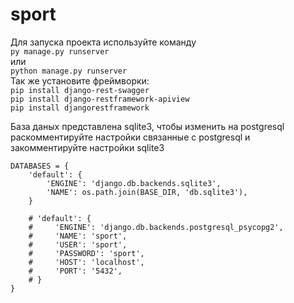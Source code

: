 # sport
Для запуска проекта используйте команду <br>
```py manage.py runserver ```<br>
или <br>
```python manage.py runserver ```<br>
Так же установите фреймворки: <br>
```pip install django-rest-swagger```<br>
```pip install django-restframework-apiview```<br>
```pip install djangorestframework```<br>

База даных представлена sqlite3, чтобы изменить на postgresql раскомментируйте настройки 
связанные с postgresql и закомментируйте настройки sqlite3
```
DATABASES = {
    'default': {
        'ENGINE': 'django.db.backends.sqlite3',
        'NAME': os.path.join(BASE_DIR, 'db.sqlite3'),
    }

    # 'default': {
    #     'ENGINE': 'django.db.backends.postgresql_psycopg2',
    #     'NAME': 'sport',
    #     'USER': 'sport',
    #     'PASSWORD': 'sport',
    #     'HOST': 'localhost',
    #     'PORT': '5432',
    # }
}
```
